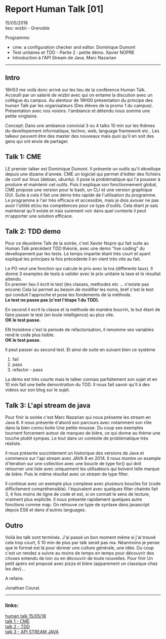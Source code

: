 # Report Human Talk [01]

15/05/2018     
lieu: wizbii - Grenoble     

Programme:     
+ cme: a configuration checker and editor. Dominique Dumont
+ Test unitaires et TDD - Partie 2 : petite démo. Xavier NOPRE
+ Introduction à l'API Stream de Java. Marc Nazarian

---

## Intro
18H53 me voilà donc arrivé sur les lieu de la conférence Human Talk.
Acceulli par un salarié de wizbii avec qui on entame la discution avec un collègue du campus.
Au alentour de 19H00 présentation du principe des human Talk par les organisateurs (Des élèves de la promo 1 du campus).
Présentation avec nos voisins. l'ambiance et détendu nous somme une petite vingtaine.

Concept: 
Dans une ambiance convivial 3 ou 4 talks 10 min sur les thêmes du devellopement informatique, techno, web, language framework etc..
Les talkeur peuvent être des master des nouveaux mais quoi qu'il en soit des gens qui ont envie de partager.

## Talk 1: CME
LE premier talker est Dominique Dumont. Il présente un outils qu'il dévellope depuis une dizaine d'année.
CME un logiciel qui permet d'éditer des fichiers de conf sur linux (debian, ubuntu). 
Il pose la problèmatique qui l'a pousser à produire et maintenir cet outils.
Puis il explique son fonctionnement global, CME propose une version pour le bash, un CLI et une version graphique GUI.
Suite à cela il fait une démo très rapide de l'utilisation du programme.
Le programme à l'air très efficace et accessible, mais je dois avouer ne pas avoir l'utilité et/ou les compétences
pour ce type d'outils. Cela étant je sais maintenat qu'il existe et irais surement voir dans quel contexte 
il peut m'apporter une solution efficace.

## Talk 2: TDD demo
Pour ce deuxième Talk de la soirée, c'est Xavier Nopre qui fait suite au Human Talk précédent TDD théorie, avec
une demo "live coding" du devellopement par les tests. 
Le temps impartie étant très court et ayant expliqué les principes la fois prècedente il en vient très vite au fait.     

Le PO veut une fonction qui calcule le prix avec la tva (differents taux).
Il donne 3 examples de tests à valider avec le prix unitaire la taxe et le résultat attendu.    
En premier lieu il écrit le test (les classes, methodes etc ... n'existe pas encore) Cela lui permet au besoin de modifier 
les noms, bref c'est le test qui conduit l'approche et pose les fondements de la méthode.    
**Le test ne passe pas (c'est l'étape 1 du TDD).** 

En second il ecrit la classe et la méthode de manière bourrin, le but étant de faire passer le test (en toute intelligence) au plus vite.     
**OK le test passe.**    

EN troisième c'est la periode de refactorisation, il renomme ses variables rend le code plus lisible.    
**OK le test passe.**    

Il peut passer au second test. Et ainsi de suite en suivant bien ce système 
1. fail 
2. pass 
3. refactor - pass     

La démo est très courte mais le talker connais parfaitement son sujet et en 10 min fait une belle demontration du TDD.
Il nous fait savoir qu'il à des videos sur son blog sur le sujet.

## Talk 3: L'api stream de java
Pour finir la soirée c'est Marc Nazarian qui nous présente les stream en Java 8.
Il nous présente d'abord son parcours avec notamment son rôle dans la bien connu boite Une petite mousse.
Du coup ses exemples tournent forcement autour de marques de bière, ce qui donne au thème une touche plutôt sympas. 
Le tout dans un contexte de problèmatique très réaliste. 

Il nous présente succintement un historique des versions de Java et commence sur l'api stream avec JAVA 8 en 2014.
Il nous montre un example d'iteration sur une collection avec une boucle de type for() 
qui doit retourner une liste avec uniquement les utilisateurs qui boivent telle marque de bière. 
Puis le même résultat avec un stream de type filter.

Il continue avec un exemple plus complexe avec plusieurs boucles for (code difficilement compréhensible). 
l'équivalent avec quelques filter chainés fait 3, 4 fois moins de ligne de code et est, si on connait le sens de lecture, vraiment plus explicite. 
Il nous présente rapidement quelques autre fonctions comme map.
On retrouve ce type de syntaxe dans javascript depuis ES6 et dans d'autres languages.

## Outro
Voilà les talk sont terminés. J'ai passé un bon moment même si j'ai trouvé cela trop court, 5 10 min de plus par talk serait pas ma. 
Néanmoins je pense que le format est là pour donner une culture générale, une idée. Du coup c'est un rendez a suivre au moins de temps en temps pour découvrir des choses entendu de loin ou en découvrir de toute nouvelles. 
Pour finir Un petit apéro est proposé avec pizza et bière (apparement un classique chez les dev)...

A refaire.

Jonathan Courat.

---

### links:
[human talk 15/05/18](https://humantalks.com/cities/grenoble/events/415)     
[talk 1 - CME](https://humantalks.com/talks/1214-cme-a-configuration-checker-and-editor)     
[talk 2 - TDD](https://humantalks.com/talks/1215-test-unitaires-et-tdd-partie-2-petite-demo)    
[talk 3 - API STREAM JAVA](https://humantalks.com/talks/1217-introduction-a-l-api-stream-de-java)